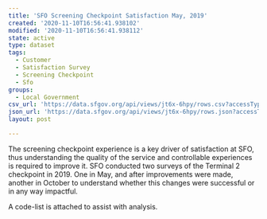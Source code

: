 ```yaml
---
title: 'SFO Screening Checkpoint Satisfaction May, 2019'
created: '2020-11-10T16:56:41.938102'
modified: '2020-11-10T16:56:41.938112'
state: active
type: dataset
tags:
  - Customer
  - Satisfaction Survey
  - Screening Checkpoint
  - Sfo
groups:
  - Local Government
csv_url: 'https://data.sfgov.org/api/views/jt6x-6hpy/rows.csv?accessType=DOWNLOAD'
json_url: 'https://data.sfgov.org/api/views/jt6x-6hpy/rows.json?accessType=DOWNLOAD'
layout: post

---
```

The screening checkpoint experience is a key driver of satisfaction at SFO, thus understanding the quality of the service and controllable experiences is required to improve it. SFO conducted two surveys of the Terminal 2 checkpoint in 2019. One in May, and after improvements were made, another in October to understand whether this changes were successful or in any way impactful.

A code-list is attached to assist with analysis.
